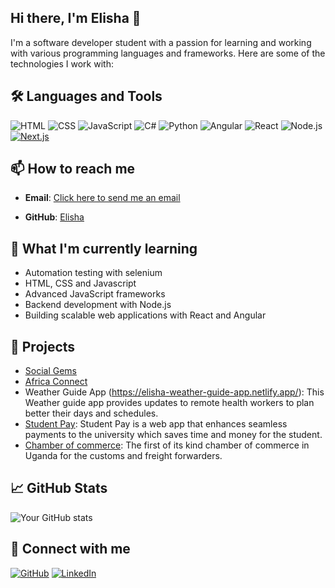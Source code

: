 ## Hi there, I'm Elisha 👋

<!--
**elishamugenyi/elishamugenyi** is a ✨ _special_ ✨ repository because its `README.md` (this file) appears on your GitHub profile.
-->

I'm a software developer student with a passion for learning and working with various programming languages and frameworks. Here are some of the technologies I work with:

## 🛠️ Languages and Tools
![HTML](https://img.shields.io/badge/HTML-E34F26?style=for-the-badge&logo=html5&logoColor=white)
![CSS](https://img.shields.io/badge/CSS-1572B6?style=for-the-badge&logo=css3&logoColor=white)
![JavaScript](https://img.shields.io/badge/JavaScript-F7DF1E?style=for-the-badge&logo=javascript&logoColor=black)
![C#](https://img.shields.io/badge/C%23-239120?style=for-the-badge&logo=c-sharp&logoColor=white)
![Python](https://img.shields.io/badge/Python-3776AB?style=for-the-badge&logo=python&logoColor=white)
![Angular](https://img.shields.io/badge/Angular-DD0031?style=for-the-badge&logo=angular&logoColor=white)
![React](https://img.shields.io/badge/React-61DAFB?style=for-the-badge&logo=react&logoColor=black)
![Node.js](https://img.shields.io/badge/Node.js-339933?style=for-the-badge&logo=node-dot-js&logoColor=white)
[![Next.js](https://img.shields.io/badge/Next.js-000000?style=for-the-badge&logo=next.js&logoColor=white)](https://nextjs.org/)
## 📫 How to reach me
- **Email**: [Click here to send me an email](mailto:interns-eli1@proton.me)
<!-- - **LinkedIn**: [Your LinkedIn](https://www.linkedin.com/in/your-profile) -->
- **GitHub**: [Elisha](https://github.com/elishamugenyi)

## 🌱 What I'm currently learning
- Automation testing with selenium
- HTML, CSS and Javascript
- Advanced JavaScript frameworks
- Backend development with Node.js
- Building scalable web applications with React and Angular

## 🚀 Projects
- [Social Gems](https://www.socialgems.me/)
- [Africa Connect](https://africaconnect.uk/home)
- Weather Guide App (https://elisha-weather-guide-app.netlify.app/): This Weather guide app provides updates to remote health workers to plan better their days and schedules.
- [Student Pay](https://elishamugenyi.github.io/wdd131/project/): Student Pay is a web app that enhances seamless payments to the university which saves time and money for the student.
- [Chamber of commerce](https://elishamugenyi.github.io/wdd231/chamber/): The first of its kind chamber of commerce in Uganda for the customs and freight forwarders.

## 📈 GitHub Stats
![Your GitHub stats](https://github-readme-stats.vercel.app/api?username=elishamugenyi&show_icons=true&theme=radical)

## 🔗 Connect with me
[![GitHub](https://img.shields.io/badge/GitHub-181717?style=for-the-badge&logo=github&logoColor=white)](https://github.com/elishamugenyi)
[![LinkedIn](https://img.shields.io/badge/LinkedIn-0077B5?style=for-the-badge&logo=linkedin&logoColor=white)](https://www.linkedin.com/in/elisha-mugenyi-78ab81160/)
